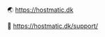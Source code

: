 🌏 https://hostmatic.dk

📧 https://hostmatic.dk/support/

<!---
hostmatic/hostmatic is a ✨ special ✨ repository because its `README.md` (this file) appears on your GitHub profile.
You can click the Preview link to take a look at your changes.
--->
